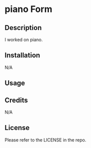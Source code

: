 # piano Form

## Description

I worked on piano.

## Installation
N/A

## Usage


## Credits
N/A

## License
Please refer to the LICENSE in the repo.

